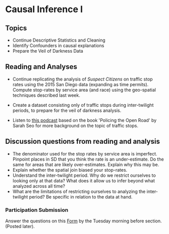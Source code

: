 # Causal Inference I

## Topics
* Continue Descriptive Statistics and Cleaning
* Identify Confounders in causal explanations
* Prepare the Veil of Darkness Data

## Reading and Analyses
  
* Continue replicating the analysis of *Suspect Citizens* on traffic
  stop rates using the 2015 San Diego data (expanding as time
  permits). Compute stop-rates by service area (and race) using the
  geo-spatial techniques described last week.
    
* Create a dataset consisting only of traffic stops during
  inter-twilight periods, to prepare for the veil of darkness
  analysis.
  
* Listen to [this
  podcast](https://thewaroncars.org/2019/10/31/the-automotive-police-state/)
  based on the book 'Policing the Open Road' by Sarah Seo for more
  background on the topic of traffic stops.
  
## Discussion questions from reading and analysis

* The denominator used for the stop rates by service area is
  imperfect. Pinpoint places in SD that you think the rate is an
  under-estimate. Do the same for areas that are likely
  over-estimates. Explain why this may be.
* Explain whether the spatial join biased your stop-rates.
* Understand the inter-twilight period. Why do we restrict ourselves
  to looking only at that data? What does it allow us to infer beyond
  what analyzed across all time?
* What are the limitations of restricting ourselves to analyzing the
  inter-twilight period? Be specific in relation to the data at hand.

### Participation Submission

Answer the questions on this
[Form]() by the Tuesday morning
before section. (Posted later).
